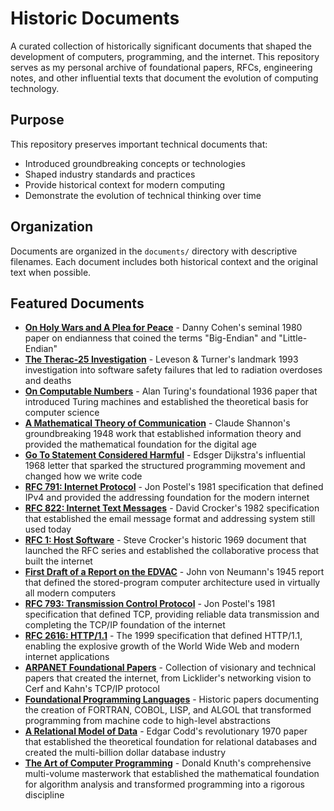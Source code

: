 # Historic Documents

A curated collection of historically significant documents that shaped the development of computers, programming, and the internet. This repository serves as my personal archive of foundational papers, RFCs, engineering notes, and other influential texts that document the evolution of computing technology.

## Purpose

This repository preserves important technical documents that:
- Introduced groundbreaking concepts or technologies
- Shaped industry standards and practices  
- Provide historical context for modern computing
- Demonstrate the evolution of technical thinking over time

## Organization

Documents are organized in the `documents/` directory with descriptive filenames. Each document includes both historical context and the original text when possible.

## Featured Documents

- **[On Holy Wars and A Plea for Peace](documents/On_Holy_Wars_and_A_Plea_for_Peace.md)** - Danny Cohen's seminal 1980 paper on endianness that coined the terms "Big-Endian" and "Little-Endian"
- **[The Therac-25 Investigation](documents/Therac-25_Investigation.md)** - Leveson & Turner's landmark 1993 investigation into software safety failures that led to radiation overdoses and deaths
- **[On Computable Numbers](documents/Turing_On_Computable_Numbers.md)** - Alan Turing's foundational 1936 paper that introduced Turing machines and established the theoretical basis for computer science
- **[A Mathematical Theory of Communication](documents/Shannon_Mathematical_Theory_Communication.md)** - Claude Shannon's groundbreaking 1948 work that established information theory and provided the mathematical foundation for the digital age
- **[Go To Statement Considered Harmful](documents/Dijkstra_Go_To_Statement_Considered_Harmful.md)** - Edsger Dijkstra's influential 1968 letter that sparked the structured programming movement and changed how we write code
- **[RFC 791: Internet Protocol](documents/RFC_791_Internet_Protocol.md)** - Jon Postel's 1981 specification that defined IPv4 and provided the addressing foundation for the modern internet
- **[RFC 822: Internet Text Messages](documents/RFC_822_Internet_Text_Messages.md)** - David Crocker's 1982 specification that established the email message format and addressing system still used today
- **[RFC 1: Host Software](documents/RFC_1_Host_Software.md)** - Steve Crocker's historic 1969 document that launched the RFC series and established the collaborative process that built the internet
- **[First Draft of a Report on the EDVAC](documents/Von_Neumann_EDVAC_Report.md)** - John von Neumann's 1945 report that defined the stored-program computer architecture used in virtually all modern computers
- **[RFC 793: Transmission Control Protocol](documents/RFC_793_TCP_Protocol.md)** - Jon Postel's 1981 specification that defined TCP, providing reliable data transmission and completing the TCP/IP foundation of the internet
- **[RFC 2616: HTTP/1.1](documents/RFC_2616_HTTP_1_1.md)** - The 1999 specification that defined HTTP/1.1, enabling the explosive growth of the World Wide Web and modern internet applications
- **[ARPANET Foundational Papers](documents/ARPANET_Foundational_Papers.md)** - Collection of visionary and technical papers that created the internet, from Licklider's networking vision to Cerf and Kahn's TCP/IP protocol
- **[Foundational Programming Languages](documents/Foundational_Programming_Languages.md)** - Historic papers documenting the creation of FORTRAN, COBOL, LISP, and ALGOL that transformed programming from machine code to high-level abstractions
- **[A Relational Model of Data](documents/Codd_Relational_Model.md)** - Edgar Codd's revolutionary 1970 paper that established the theoretical foundation for relational databases and created the multi-billion dollar database industry
- **[The Art of Computer Programming](documents/Knuth_Art_of_Computer_Programming.md)** - Donald Knuth's comprehensive multi-volume masterwork that established the mathematical foundation for algorithm analysis and transformed programming into a rigorous discipline
